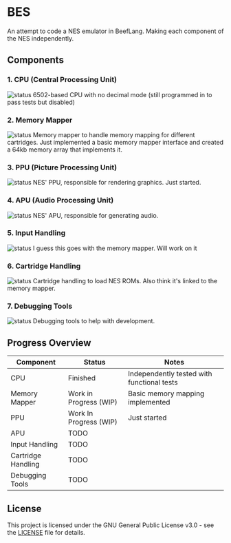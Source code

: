 # BES

An attempt to code a NES emulator in BeefLang. Making each component of the NES independently.

## Components

### 1. CPU (Central Processing Unit)
![status](https://img.shields.io/badge/status-finished-brightgreen)
6502-based CPU with no decimal mode (still programmed in to pass tests but disabled)

### 2. Memory Mapper
![status](https://img.shields.io/badge/status-WIP-yellow)
Memory mapper to handle memory mapping for different cartridges. Just implemented a basic memory mapper interface and created a 64kb memory array that implements it.

### 3. PPU (Picture Processing Unit)
![status](https://img.shields.io/badge/status-WIP-yellow)
NES' PPU, responsible for rendering graphics. Just started.

### 4. APU (Audio Processing Unit)
![status](https://img.shields.io/badge/status-TODO-red)
NES' APU, responsible for generating audio.

### 5. Input Handling
![status](https://img.shields.io/badge/status-TODO-red)
I guess this goes with the memory mapper. Will work on it

### 6. Cartridge Handling
![status](https://img.shields.io/badge/status-TODO-red)
Cartridge handling to load NES ROMs. Also think it's linked to the memory mapper.

### 7. Debugging Tools
![status](https://img.shields.io/badge/status-TODO-red)
Debugging tools to help with development.

## Progress Overview

| Component           | Status                 | Notes                                                   |
|---------------------|------------------------|---------------------------------------------------------|
| CPU                 | Finished               | Independently tested with functional tests              |
| Memory Mapper       | Work in Progress (WIP) | Basic memory mapping implemented                        |
| PPU                 | Work In Progress (WIP) | Just started                                            |
| APU                 | TODO                   |                                                         |
| Input Handling      | TODO                   |                                                         |
| Cartridge Handling  | TODO                   |                                                         |
| Debugging Tools     | TODO                   |                                                         |


## License

This project is licensed under the GNU General Public License v3.0 - see the [LICENSE](LICENSE) file for details.
